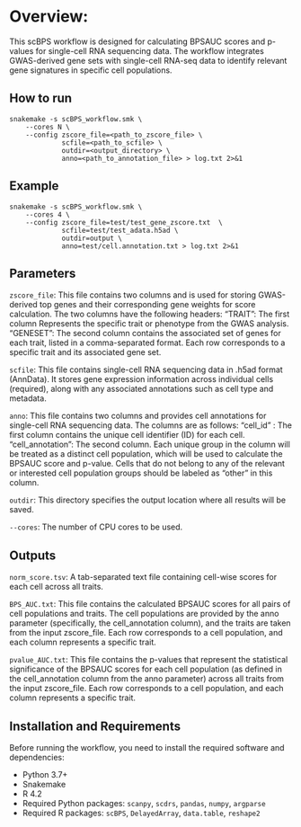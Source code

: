 
# Overview:
This scBPS workflow is designed for calculating BPSAUC scores and p-values for single-cell RNA sequencing data. The workflow integrates GWAS-derived gene sets with single-cell RNA-seq data to identify relevant gene signatures in specific cell populations.


## How to run

```Shell
snakemake -s scBPS_workflow.smk \
    --cores N \
    --config zscore_file=<path_to_zscore_file> \
             scfile=<path_to_scfile> \
             outdir=<output_directory> \
             anno=<path_to_annotation_file> > log.txt 2>&1
```


## Example

```Shell
snakemake -s scBPS_workflow.smk \
    --cores 4 \
    --config zscore_file=test/test_gene_zscore.txt  \
             scfile=test/test_adata.h5ad \
             outdir=output \
             anno=test/cell.annotation.txt > log.txt 2>&1
```


## Parameters

`zscore_file`: This file contains two columns and is used for storing GWAS-derived top genes and their corresponding gene weights for score calculation. The two columns have the following headers: 
	“TRAIT”: The first column Represents the specific trait or phenotype from the GWAS analysis.
	“GENESET”: The second column contains the associated set of genes for each trait, listed in a comma-separated format.
	Each row corresponds to a specific trait and its associated gene set. 


`scfile`: This file contains single-cell RNA sequencing data in .h5ad format (AnnData). It stores gene expression information across individual cells (required), along with any associated annotations such as cell type and metadata.


`anno`: This file contains two columns and provides cell annotations for single-cell RNA sequencing data. The columns are as follows: 
	“cell_id” : The first column contains the unique cell identifier (ID) for each cell.
	“cell_annotation”: The second column. Each unique group in the column will be treated as a distinct cell population, which will be used to calculate the BPSAUC score and p-value. Cells that do not belong to any of the relevant or interested cell population groups should be labeled as “other” in this column.


`outdir`: This directory specifies the output location where all results will be saved.


`--cores`: The number of CPU cores to be used. 

## Outputs

`norm_score.tsv`: A tab-separated text file containing cell-wise scores for each cell across all traits.


`BPS_AUC.txt`: This file contains the calculated BPSAUC scores for all pairs of cell populations and traits. The cell populations are provided by the anno parameter (specifically, the cell_annotation column), and the traits are taken from the input zscore_file. Each row corresponds to a cell population, and each column represents a specific trait. 


`pvalue_AUC.txt`: This file contains the p-values that represent the statistical significance of the BPSAUC scores for each cell population (as defined in the cell_annotation column from the anno parameter) across all traits from the input zscore_file. Each row corresponds to a cell population, and each column represents a specific trait.



## Installation and Requirements

Before running the workflow, you need to install the required software and dependencies:

- Python 3.7+
- Snakemake
- R 4.2
- Required Python packages: `scanpy`, `scdrs`, `pandas`, `numpy`, `argparse`
- Required R packages: `scBPS`, `DelayedArray`, `data.table`, `reshape2`



